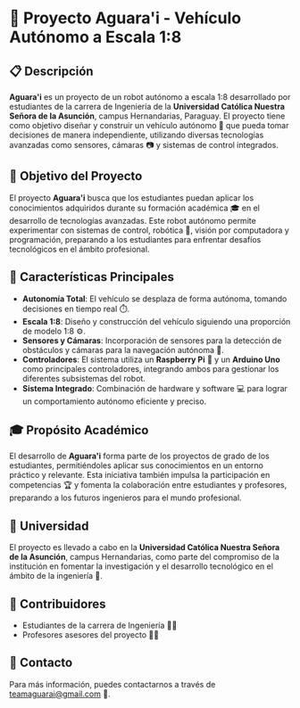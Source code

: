 # 🚗 Proyecto Aguara'i - Vehículo Autónomo a Escala 1:8

## 📋 Descripción

**Aguara'i** es un proyecto de un robot autónomo a escala 1:8 desarrollado por estudiantes de la carrera de Ingeniería de la **Universidad Católica Nuestra Señora de la Asunción**, campus Hernandarias, Paraguay. El proyecto tiene como objetivo diseñar y construir un vehículo autónomo 🤖 que pueda tomar decisiones de manera independiente, utilizando diversas tecnologías avanzadas como sensores, cámaras 📷 y sistemas de control integrados.

## 🎯 Objetivo del Proyecto

El proyecto **Aguara'i** busca que los estudiantes puedan aplicar los conocimientos adquiridos durante su formación académica 🎓 en el desarrollo de tecnologías avanzadas. Este robot autónomo permite experimentar con sistemas de control, robótica 🤖, visión por computadora y programación, preparando a los estudiantes para enfrentar desafíos tecnológicos en el ámbito profesional.

## 🔧 Características Principales

- **Autonomía Total**: El vehículo se desplaza de forma autónoma, tomando decisiones en tiempo real ⏱️.
- **Escala 1:8**: Diseño y construcción del vehículo siguiendo una proporción de modelo 1:8 ⚙️.
- **Sensores y Cámaras**: Incorporación de sensores para la detección de obstáculos y cámaras para la navegación autónoma 🚧.
- **Controladores**: El sistema utiliza un **Raspberry Pi** 🍓 y un **Arduino Uno** como principales controladores, integrando ambos para gestionar los diferentes subsistemas del robot.
- **Sistema Integrado**: Combinación de hardware y software 💻 para lograr un comportamiento autónomo eficiente y preciso.

## 🎓 Propósito Académico

El desarrollo de **Aguara'i** forma parte de los proyectos de grado de los estudiantes, permitiéndoles aplicar sus conocimientos en un entorno práctico y relevante. Esta iniciativa también impulsa la participación en competencias 🏆 y fomenta la colaboración entre estudiantes y profesores, preparando a los futuros ingenieros para el mundo profesional.

## 🏫 Universidad

El proyecto es llevado a cabo en la **Universidad Católica Nuestra Señora de la Asunción**, campus Hernandarias, como parte del compromiso de la institución en fomentar la investigación y el desarrollo tecnológico en el ámbito de la ingeniería 🔬.

## 👥 Contribuidores

- Estudiantes de la carrera de Ingeniería 🧑‍🎓
- Profesores asesores del proyecto 🧑‍🏫

## 📧 Contacto

Para más información, puedes contactarnos a través de teamaguarai@gmail.com 📩.
